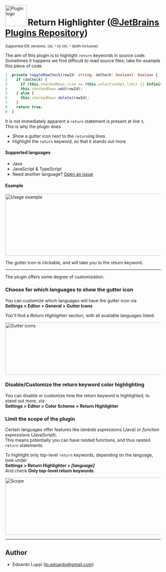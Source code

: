 <img align="left" width="70" height="68" src="https://raw.githubusercontent.com/lppedd/idea-return-highlighter/master/images/return-highlighter-logo.png" alt="Plugin logo">

# Return Highlighter ([@JetBrains Plugins Repository][1])

<small>Supported IDE versions: `192.*` to `193.*` (both inclusive)</small> 

The aim of this plugin is to highlight `return` keywords in source code.  
Sometimes it happens we find difficult to read source files; take for example this piece of code

```typescript
1  private toggleRowCheck(rowId: string, doCheck: boolean): boolean {
2    if (doCheck) {
3      if (this.checkedRows.size >= (this.selectionOpt.limit || Infinity)) return false;
4      this.checkedRows.add(rowId);
5    } else {
6      this.checkedRows.delete(rowId);
7    }
8    return true;
9  }
```

It is not immediately apparent a `return` statement is present at line `3`.  
This is why the plugin does

 - Show a gutter icon next to the `return`ing lines
 - Highlight the `return` keyword, so that it stands out more

#### Supported languages

 - Java
 - JavaScript &amp; TypeScript
 - Need another language? [Open an issue][2]
  
#### Example

<img width="845" height="200" src="https://raw.githubusercontent.com/lppedd/idea-return-highlighter/master/images/usage-example.png" alt="Usage example">

The gutter icon is clickable, and will take you to the return keyword.
  
-----

The plugin offers some degree of customization.

### Choose for which languages to show the gutter icon

You can customize which languages will have the gutter icon via  
**Settings > Editor > General > Gutter Icons**

You'll find a _Return Highlighter_ section, with all available languages listed.

<img width="845" height="169" src="https://raw.githubusercontent.com/lppedd/idea-return-highlighter/master/images/gutter-icons.png" alt="Gutter icons">

### Disable/Customize the return keyword color highlighting

You can disable or customize how the return keyword is highlighted, to stand out more, via  
**Settings > Editor > Color Scheme > Return Highlighter**

### Limit the scope of the plugin

Certain languages offer features like _lambda expressions_ (Java) or _function expressions_ (JavaScript).  
This means potentially you can have nested functions, and thus nested `return` statements.

To highlight only top-level `return` keywords, depending on the language, look under  
**Settings > Return Highlighter > *[language]***  
And check **Only top-level return keywords**.

<img width="845" height="185" src="https://raw.githubusercontent.com/lppedd/idea-return-highlighter/master/images/scope.png" alt="Scope">

-----

## Author

 - Edoardo Luppi (<lp.edoardo@gmail.com>)

[1]: https://plugins.jetbrains.com/plugin/13303-return-highlighter
[2]: https://github.com/lppedd/idea-return-highlighter/issues/new?assignees=lppedd&labels=enhancement%2C+language&template=language-support.md&title=Language+support%3A+%5BLANGUAGE%5D
